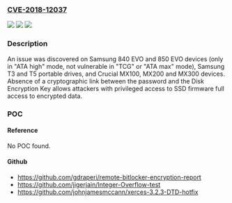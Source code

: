 ### [CVE-2018-12037](https://cve.mitre.org/cgi-bin/cvename.cgi?name=CVE-2018-12037)
![](https://img.shields.io/static/v1?label=Product&message=n%2Fa&color=blue)
![](https://img.shields.io/static/v1?label=Version&message=n%2Fa&color=blue)
![](https://img.shields.io/static/v1?label=Vulnerability&message=n%2Fa&color=brighgreen)

### Description

An issue was discovered on Samsung 840 EVO and 850 EVO devices (only in "ATA high" mode, not vulnerable in "TCG" or "ATA max" mode), Samsung T3 and T5 portable drives, and Crucial MX100, MX200 and MX300 devices. Absence of a cryptographic link between the password and the Disk Encryption Key allows attackers with privileged access to SSD firmware full access to encrypted data.

### POC

#### Reference
No POC found.

#### Github
- https://github.com/gdraperi/remote-bitlocker-encryption-report
- https://github.com/jigerjain/Integer-Overflow-test
- https://github.com/johnjamesmccann/xerces-3.2.3-DTD-hotfix

